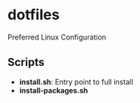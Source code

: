 # dotfiles
Preferred Linux Configuration

## Scripts
- **install.sh**: Entry point to full install
- **install-packages.sh**
